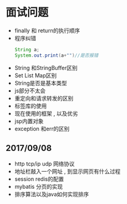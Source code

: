 # 面试问题
* finally 和 return的执行顺序
* 程序纠错
  ```java
  String a;
  System.out.print(a+"")//是否报错
  ```
* String 和StringBuffer区别
* Set List Map区别
* String是否是基本类型
* js部分不太会
* 重定向和请求转发的区别
* 标签库的使用
* 现在使用的框架 , 以及优劣
* jsp内置对象
* exception 和err的区别
## 2017/09/08
* http tcp/ip udp 网络协议
* 地址栏敲入一个网址 , 到显示网页有什么过程
* session redis的配置
* mybatis 分页的实现
* 排序算法以及java如何实现排序